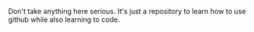 Don't take anything here serious. It's just a repository to learn how to use github while also learning to code.
